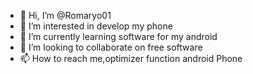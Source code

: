 - 👋 Hi, I’m @Romaryo01
- 👀 I’m interested in develop my phone 
- 🌱 I’m currently learning software for my android
- 💞️ I’m looking to collaborate on free software 
- 📫 How to reach me,optimizer function android Phone 

<!---
Romaryo01/Romaryo01 is a ✨ special ✨ repository because its `README.md` (this file) appears on your GitHub profile.
You can click the Preview link to take a look at your changes.
--->
